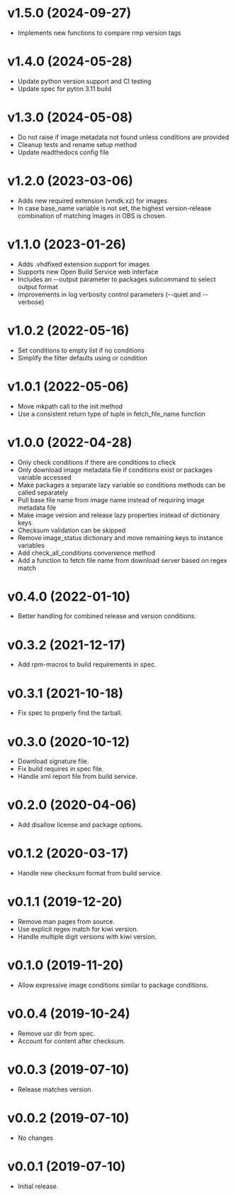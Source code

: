 v1.5.0 (2024-09-27)
===================

- Implements new functions to compare rmp version tags

v1.4.0 (2024-05-28)
===================

- Update python version support and CI testing
- Update spec for pyton 3.11 build

v1.3.0 (2024-05-08)
===================

- Do not raise if image metadata not found unless conditions are provided
- Cleanup tests and rename setup method
- Update readthedocs config file

v1.2.0 (2023-03-06)
===================
- Adds new required extension (vmdk.xz) for images
- In case base_name variable is not set, the highest version-release combination of matching images in OBS is chosen.

v1.1.0 (2023-01-26)
===================
- Adds .vhdfixed extension support for images
- Supports new Open Build Service web interface
- Includes an --output parameter to packages subcommand to select output format
- Improvements in log verbosity control parameters (--quiet and --verbose)

v1.0.2 (2022-05-16)
===================

- Set conditions to empty list if no conditions
- Simplify the filter defaults using or condition

v1.0.1 (2022-05-06)
===================

- Move mkpath call to the init method
- Use a consistent return type of tuple in fetch_file_name function

v1.0.0 (2022-04-28)
===================

- Only check conditions if there are conditions to check
- Only download image metadata file if conditions exist or packages
  variable accessed
- Make packages a separate lazy variable so conditions methods can
  be called separately
- Pull base file name from image name instead of requiring image
  metadata file
- Make image version and release lazy properties instead of
  dictionary keys
- Checksum validation can be skipped
- Remove image_status dictionary and move remaining keys to
  instance variables
- Add check_all_conditions convenience method
- Add a function to fetch file name from download server based
  on regex match

v0.4.0 (2022-01-10)
===================

- Better handling for combined release and version conditions.

v0.3.2 (2021-12-17)
===================

- Add rpm-macros to build requirements in spec.

v0.3.1 (2021-10-18)
===================

- Fix spec to properly find the tarball.

v0.3.0 (2020-10-12)
===================

- Download signature file.
- Fix build requires in spec file.
- Handle xml report file from build service.

v0.2.0 (2020-04-06)
===================

- Add disallow license and package options.

v0.1.2 (2020-03-17)
===================

- Handle new checksum format from build service.

v0.1.1 (2019-12-20)
===================

- Remove man pages from source.
- Use explicit regex match for kiwi version.
- Handle multiple digit versions with kiwi version.

v0.1.0 (2019-11-20)
===================

- Allow expressive image conditions similar to package conditions.

v0.0.4 (2019-10-24)
===================

- Remove usr dir from spec.
- Account for content after checksum.

v0.0.3 (2019-07-10)
===================

- Release matches version.

v0.0.2 (2019-07-10)
===================

- No changes

v0.0.1 (2019-07-10)
===================

- Initial release.
